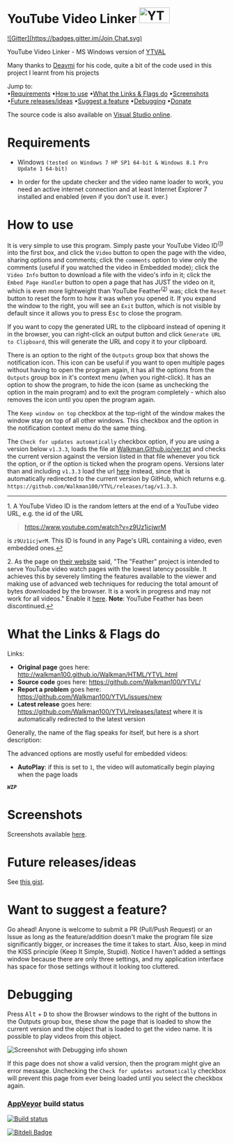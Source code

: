 # YouTube Video Linker [<img src="http://walkman100.github.io/Walkman/Images/WindowsProjectsOriginalImages/YouTube-Logo-Statistics-Media_withLink.jpg" title="YTVL Icon" width="70" height="36" alt="YTVL Icon">](http://walkman100.github.io/Walkman/Images/WindowsProjectsOriginalImages/YouTube-Logo-Statistics-Media_withLink.jpg)
[![Gitter](https://badges.gitter.im/Join Chat.svg)](https://gitter.im/Walkman100/Walkman?utm_source=badge&utm_medium=badge&utm_campaign=pr-badge&utm_content=badge)

YouTube Video Linker - MS Windows version of [YTVAL](http://walkman100.github.io/Walkman/HTML/YTVL.html)

Many thanks to [Deavmi](http://github.com/Deavmi) for his code, quite a bit of the code used in this project I learnt from his projects

Jump to:  
•<a href="#requirements">Requirements</a> 
•<a href="#how-to-use">How to use</a> 
•<a href="#what-the-links--flags-do">What the Links & Flags do</a> 
•[Screenshots](http://walkman100.github.io/Walkman/HTML/YTVLWindowsScreenshots.html) 
•[Future releases/ideas](https://gist.github.com/Walkman100/5b4103857f8f3a7a3f57#ytvl) 
•<a href="#want-to-suggest-a-feature">Suggest a feature</a> 
•<a href="#debugging">Debugging</a> 
•[Donate](http://walkman100.github.io/Walkman/HTML/Donate.html) 

The source code is also available on [Visual Studio online](https://walkman.visualstudio.com/DefaultCollection/YTVL).

# Requirements

- Windows `(tested on Windows 7 HP SP1 64-bit & Windows 8.1 Pro Update 1 64-bit)`

- In order for the update checker and the video name loader to work, you need an active internet connection and at least Internet Explorer 7 installed and enabled (even if you don't use it. ever.)

# How to use
It is very simple to use this program. Simply paste your YouTube Video ID<sup>(<a href="#f-note-1" name="ref1" id="ref1">1</a>)</sup> into the first box, and click the `Video` button to open the page with the video, sharing options and comments; click the `comments` option to view only the comments (useful if you watched the video in Embedded mode); click the `Video Info` button to download a file with the video's info in it; click the `Embed Page Handler` button to open a page that has JUST the video on it, which is even more lightweight than YouTube Feather<sup>(<a href="#f-note-2" name="ref2" id="ref2">2</a>)</sup> was; click the `Reset` button to reset the form to how it was  when you opened it. If you expand the window to the right, you will see an `Exit` button, which is not visible by default since it allows you to press <kbd>Esc</kbd> to close the program.

If you want to copy the generated URL to the clipboard instead of opening it in the browser, you can right-click an output button and click `Generate URL to Clipboard`, this will generate the URL and copy it to your clipboard.

There is an option to the right of the `Outputs` group box that shows the notification icon. This icon can be useful if you want to open multiple pages without having to open the program again, it has all the options from the `Outputs` group box in it's context menu (when you right-click). It has an option to show the program, to hide the icon (same as unchecking the option in the main program) and to exit the program completely - which also removes the icon until you open the program again.

The `Keep window on top` checkbox at the top-right of the window makes the window stay on top of all other windows. This checkbox and the option in the notification context menu do the same thing.

The `Check for updates automatically` checkbox option, if you are using a version below `v1.3.3`, loads the file at [Walkman.Github.io/ver.txt](http://walkman100.github.io/Walkman/YTVL/ver.txt) and checks the current version against the version listed in that file whenever you tick the option, or if the option is ticked when the program opens. Versions later than and including `v1.3.3` load the url [here](http://github.com/Walkman100/YTVL/releases/latest) instead, since that is automatically redirected to the current version by GitHub, which returns e.g. `https://github.com/Walkman100/YTVL/releases/tag/v1.3.3`.
_______________________________________________________________________________
<a name="f-note-1" id="f-note-1">1</a>. A YouTube Video ID is the random letters at the end of a YouTube video URL, e.g. the id of the URL
> https://www.youtube.com/watch?v=z9Uz1icjwrM

is `z9Uz1icjwrM`. This ID is found in any Page's URL containing a video, even embedded ones.<a href="#ref1" title="Jump back to footnote 1 above">↩</a>

<a name="f-note-2" id="f-note-2">2</a>. As the page on [their website](https://www.youtube.com/feather_beta) said, "The "Feather" project is intended to serve YouTube video watch pages with the lowest latency possible. It achieves this by severely limiting the features available to the viewer and making use of advanced web techniques for reducing the total amount of bytes downloaded by the browser. It is a work in progress and may not work for all videos." Enable it [here](https://www.youtube.com/feather_beta). **Note**: YouTube Feather has been discontinued.<a href="#ref2" title="Jump back to footnote 2 above">↩</a>

# What the Links & Flags do
Links:
- **Original page** goes here: http://walkman100.github.io/Walkman/HTML/YTVL.html
- **Source code** goes here: https://github.com/Walkman100/YTVL/
- **Report a problem** goes here: https://github.com/Walkman100/YTVL/issues/new
- **Latest release** goes here: https://github.com/Walkman100/YTVL/releases/latest where it is automatically redirected to the latest version

Generally, the name of the flag speaks for itself, but here is a short description:

The advanced options are mostly useful for embedded videos:
- **AutoPlay**: if this is set to `1`, the video will automatically begin playing when the page loads

***_<kbd>`WIP`</kbd>_***

# Screenshots
Screenshots available [here](http://walkman100.github.io/Walkman/HTML/YTVLWindowsScreenshots.html).

# Future releases/ideas
See [this gist](https://gist.github.com/Walkman100/5b4103857f8f3a7a3f57#ytvl).

# Want to suggest a feature?
Go ahead! Anyone is welcome to submit a PR (Pull/Push Request) or an Issue as long as the feature/addition doesn't make the program file size significantly bigger, or increases the time it takes to start. Also, keep in mind the KISS principle (Keep It Simple, Stupid). Notice I haven't added a settings window because there are only three settings, and my application interface has space for those settings without it looking too cluttered.

# Debugging
Press <kbd>Alt</kbd> + <kbd>D</kbd> to show the Browser windows to the right of the buttons in the Outputs group box, these show the page that is loaded to show the current version and the object that is loaded to get the video name. It is possible to play videos from this object.

![Screenshot with Debugging info shown](http://walkman100.github.io/Walkman/Images/WindowsProjectsScreenshots/YTVL/AdvancedOptionsWithDebugKeyCombinationPressed.png "Screenshot with Debugging info shown")

If this page does not show a valid version, then the program might give an error message. Unchecking the `Check for updates automatically` checkbox will prevent this page from ever being loaded until you select the checkbox again.

### [AppVeyor](http://ci.appveyor.com/) build status
[![Build status](https://ci.appveyor.com/api/projects/status/ao70dapbuoho2yk2)](https://ci.appveyor.com/project/Walkman100/ytvl)


[![Bitdeli Badge](https://d2weczhvl823v0.cloudfront.net/Walkman100/ytvl/trend.png)](https://bitdeli.com/free "Bitdeli Badge")

